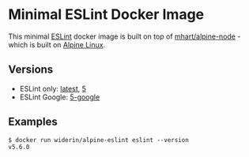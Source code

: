 Minimal ESLint Docker Image
===========================

This minimal [ESLint](http://eslint.org) docker image is built on top of
[mhart/alpine-node](https://github.com/mhart/alpine-node) - which is built on
[Alpine Linux](https://alpinelinux.org/).

Versions
--------

- ESLint only: [latest](https://github.com/saily/alpine-eslint/blob/master/Dockerfile), [5](https://github.com/saily/alpine-eslint/blob/5/Dockerfile)
- ESLint Google: [5-google](https://github.com/saily/alpine-eslint/blob/5-google/Dockerfile)

Examples
--------

    $ docker run widerin/alpine-eslint eslint --version
    v5.6.0
